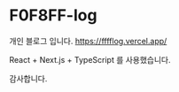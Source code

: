 # F0F8FF-log

개인 블로그 입니다.
https://fffflog.vercel.app/


React + Next.js + TypeScript 를 사용했습니다.

감사합니다.
